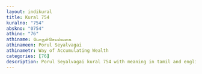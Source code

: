```yaml
---
layout: indikural
title: Kural 754
kuralno: "754"
abskno: "0754"
athino: "76"
athiname: பொருள்செயல்வகை
athinameen: Porul Seyalvagai
athinametr: Way of Accumulating Wealth
categories: [76]
description: Porul Seyalvagai kural 754 with meaning in tamil and english 
---
```


